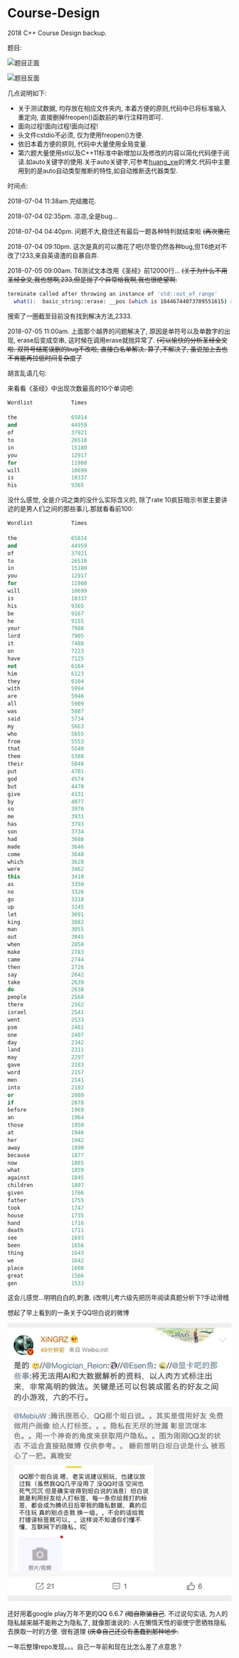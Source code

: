 # Course-Design
2018 C++ Course Design backup. 

题目:

![题目正面](./000.jpg)

![题目反面](./001.jpg)

几点说明如下:

-   关于测试数据, 均存放在相应文件夹内, 本着方便的原则,代码中已将标准输入重定向, 直接删掉freopen()函数前的单行注释符即可.
-   面向过程!面向过程!面向过程!
-   头文件cstdio不必须, 仅为使用freopen()方便.
-   依旧本着方便的原则, 代码中大量使用全局变量.
-   第六题大量使用stl以及C++11标准中新增加以及修改的内容以简化代码便于阅读.如auto关键字的使用.关于auto关键字,可参考[huang_xw](https://blog.csdn.net/huang_xw/article/details/8760403)的博文.代码中主要用到的是auto自动类型推断的特性,如自动推断迭代器类型.


时间点:

2018-07-04 11:38am.完结撒花.

2018-07-04 02:35pm. 凉凉,全是bug...

2018-07-04 04:40pm. 问题不大,稳住还有最后一题各种特判就结束啦 ~~(再次撒花~~

2018-07-04 09:10pm.  这次是真的可以撒花了吧(尽管仍然各种bug,但T6绝对不改了!233,来自英语渣的自暴自弃.

2018-07-05 09:00am.   T6测试文本改用《圣经》前12000行... ~~(关于为什么不用圣经全文,我也想啊,233,但是抛了个异常给我啊,我也很绝望啊.~~

```bash
terminate called after throwing an instance of 'std::out_of_range'
  what():  basic_string::erase: __pos (which is 18446744073709551615) > this->size() (which is 0).
```

搜索了一圈截至目前没有找到解决方法,2333.

2018-07-05 11:00am.    上面那个越界的问题解决了, 原因是单符号以及单数字的出现, erase后变成空串, 这时候在调用erase就抛异常了. ~~(可以愉快的分析圣经全文啦. 双符号结尾误删的bug不改啦, 直接白名单解决. 算了,不解决了, 虽说加上去也不肯能再拉低时间复杂度了~~



胡言乱语几句:

来看看《圣经》中出现次数最高的10个单词吧:

```c++
Wordlist            Times               

the                 65814               
and                 44959               
of                  37921               
to                  26518               
in                  15180               
you                 12917               
for                 11980               
will                10699               
is                  10337               
his                 9365 
```

没什么感觉, 全是介词之类的没什么实际含义的, 除了rate 10疯狂暗示书里主要讲述的是男人们之间的那些事儿.那就看看前100:

```c++
Wordlist            Times               

the                 65814               
and                 44959               
of                  37921               
to                  26518               
in                  15180               
you                 12917               
for                 11980               
will                10699               
is                  10337               
his                 9365                
be                  9167                
he                  9155                
your                7988                
lord                7905                
it                  7488                
on                  7223                
have                7125                
not                 6164                
him                 6123                
they                6104                
with                5994                
are                 5946                
all                 5909                
was                 5887                
said                5734                
my                  5663                
who                 5655                
from                5553                
that                5540                
them                5388                
their               5048                
put                 4701                
god                 4574                
but                 4470                
give                4131                
by                  4077                
so                  3976                
me                  3931                
has                 3793                
son                 3734                
had                 3688                
made                3646                
come                3640                
which               3628                
were                3462                
this                3410                
as                  3350                
no                  3326                
go                  3318                
up                  3245                
let                 3091                
king                3082                
man                 3055                
out                 3045                
when                2858                
make                2783                
came                2744                
then                2726                
say                 2642                
take                2639                
do                  2638                
people              2568                
there               2562                
israel              2541                
went                2533                
psm                 2461                
one                 2407                
day                 2342                
land                2311                
may                 2297                
gave                2183                
word                2157                
men                 2141                
into                2102                
or                  2080                
if                  2078                
before              1969                
an                  1964                
those               1950                
at                  1946                
her                 1942                
away                1890                
because             1877                
now                 1865                
what                1859                
against             1845                
children            1807                
given               1766                
father              1755                
took                1747                
house               1735                
hand                1716                
death               1711                
see                 1693                
been                1656                
thing               1643                
we                  1642                
place               1608                
great               1566                
gen                 1533
```

这会儿感觉...明明白白的,刺激. (改明儿考六级先把历年阅读真题分析下?手动滑稽

想起了早上看到的一条关于QQ坦白说的微博

![](./weibo.jpeg)

还好用着google play万年不更的QQ 6.6.7 ~~(暗自欺骗自己~~. 不过说句实话, 为人的隐私越来越不能称之为隐私了, 就像那谁说的: 人在懒惰天性的驱使宁愿牺牲隐私去换取一时的方便. 很有道理 ~~(庆幸自己还没有愚蠢到那种地步.~~



一年后整理repo发现。。。自己一年前和现在比怎么差了点意思？